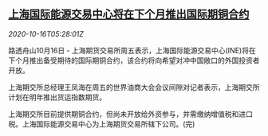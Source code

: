 <!--1602827702000-->
[上海国际能源交易中心将在下个月推出国际期铜合约](https://cn.reuters.com/article/shanghai-enr-ine-copper-drv-1016-idCNKBS2710MI)
------

<div><i>2020-10-16T05:28:01Z</i></div><p>路透舟山10月16日 - 上海期货交易所周五表示，上海国际能源交易中心(INE)将在下个月推出备受期待的国际期铜合约，该合约将向希望对冲中国敞口的外国投资者开放。</p><p>上海期交所总经理王凤海在周五的世界油商大会会议间隙对记者表示，上海期交所计划在明年推出货运指数期货。</p><p>上海期交所目前提供期铜合约，但尚未开放给外资参与，并需缴纳增值税和进口税。上海国际能源交易中心为上海期货交易所辖下公司。(完)</p>
